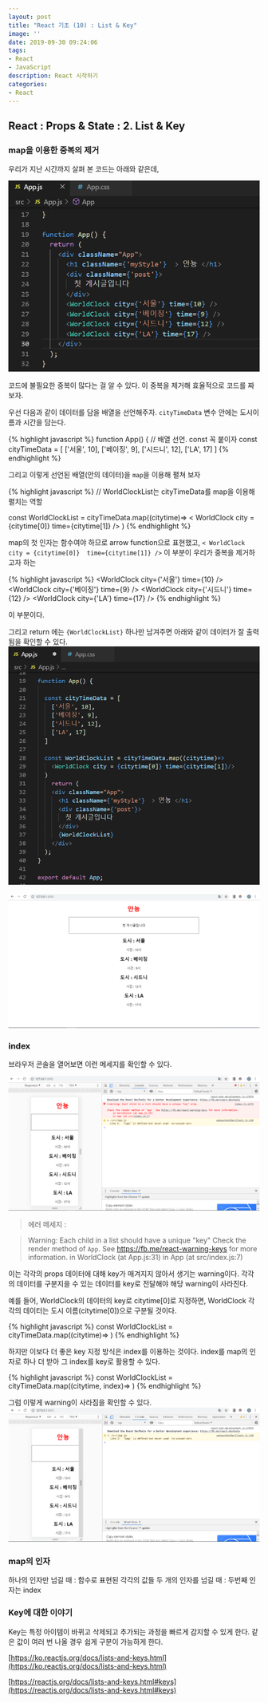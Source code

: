 ```yaml
---
layout: post
title: "React 기초 (10) : List & Key"
image: ''
date: 2019-09-30 09:24:06
tags: 
- React
- JavaScript
description: React 시작하기 
categories:
- React
---
```


## React : Props & State : 2. List & Key


### map을 이용한 중복의 제거

우리가 지난 시간까지 살펴 본 코드는 아래와 같은데,

![props](/assets/img/react/3/1/worldclock_app.png)

코드에 불필요한 중복이 많다는 걸 알 수 있다.
이 중복을 제거해 효율적으로 코드를 짜 보자.

우선 다음과 같이 데이터를 담을 배열을 선언해주자.
`cityTimeData` 변수 안에는 도시이름과 시간을 담는다.


{% highlight javascript %}
function  App() {
    // 배열 선언. const 꼭 붙이자
    const cityTimeData  = [
         ['서울', 10],
         ['베이징', 9],
         ['시드니', 12],
         ['LA', 17]
    ]
{% endhighlight %}


그리고 이렇게 선언된 배열(안의 데이터)을 `map`을 이용해 펼쳐 보자

{% highlight javascript %}
// WorldClockList는 cityTimeData를 map을 이용해 펼치는 역할

const  WorldClockList = cityTimeData.map((citytime)=>
    < WorldClock city = {citytime[0]}  time={citytime[1]} />
) 
{% endhighlight %}


map의 첫 인자는 함수여야 하므로  arrow function으로 표현했고,
`< WorldClock city = {citytime[0]}  time={citytime[1]} />`
이 부분이 우리가 중복을 제거하고자 하는 

{% highlight javascript %}
<WorldClock  city={'서울'}  time={10}  />
<WorldClock  city={'베이징'}  time={9}  />
<WorldClock  city={'시드니'}  time={12}  />
<WorldClock  city={'LA'}  time={17}  />
{% endhighlight %}

이 부분이다.

그리고 return 에는 `{WorldClockList}` 하나만 남겨주면 
아래와 같이 데이터가 잘 출력됨을 확인할 수 있다.
![props](/assets/img/react/3/2/appjs.png)

![props](/assets/img/react/3/2/result.png)

### index

브라우저 콘솔을 열어보면 이런 메세지를 확인할 수 있다.

![props](/assets/img/react/3/2/error.png)

> 에러 메세지 : 

> Warning: Each child in a list should have a unique "key"
> Check the render method of `App`. See https://fb.me/react-warning-keys
> for more information.
>     in WorldClock (at App.js:31)
>     in App (at src/index.js:7)

이는 각각의 props 데이터에 대해 key가 매겨지지 않아서 생기는 warning이다.
각각의 데이터를 구분지을 수 있는 데이터를 key로 전달해야 해당 warning이 사라진다.

예를 들어,
WorldClock의 데이터의 key로 citytime[0]로 지정하면,
WorldClock 각각의 데이터는 도시 이름(citytime[0])으로 구분될 것이다.

{% highlight javascript %}
    const WorldClockList = cityTimeData.map((citytime)=>
    <WorldClock city = {citytime[0]} time = {citytime[1]} key= {citytime[0]}/>
    )
{% endhighlight %}

하지만 이보다 더 좋은 key 지정 방식은 index를 이용하는 것이다.
index를 map의 인자로 하나 더 받아 그 index를 key로 활용할 수 있다.

{% highlight javascript %}
    const WorldClockList = cityTimeData.map((citytime, index)=>
        <WorldClock city = {citytime[0]} time={citytime[1]} key={index}/>
    )
{% endhighlight %}

그럼 이렇게 warning이 사라짐을 확인할 수 있다.
![result](/assets/img/react/3/2/result2.png)


### map의 인자	

하나의 인자만 넘길 때 : 함수로 표현된 각각의 값들
두 개의 인자를 넘길 때 : 두번째 인자는 index


### Key에 대한 이야기

Key는 특정 아이템이 바뀌고 삭제되고 추가되는 과정을 빠르게 감지할 수 있게 한다.
같은 값이 여러 번 나올 경우 쉽게 구분이 가능하게 한다.

[https://ko.reactjs.org/docs/lists-and-keys.html](https://ko.reactjs.org/docs/lists-and-keys.html)

[https://reactjs.org/docs/lists-and-keys.html#keys](https://reactjs.org/docs/lists-and-keys.html#keys)
